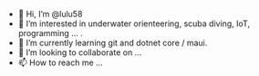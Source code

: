 - 👋 Hi, I’m @lulu58
- 👀 I’m interested in underwater orienteering, scuba diving, IoT, programming ... .
- 🌱 I’m currently learning git and dotnet core / maui.
- 💞️ I’m looking to collaborate on ...
- 📫 How to reach me ...

<!---
lulu58/lulu58 is a ✨ special ✨ repository because its `README.md` (this file) appears on your GitHub profile.
You can click the Preview link to take a look at your changes.
--->
